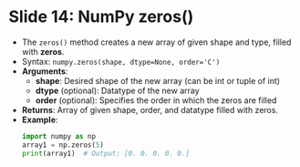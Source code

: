 # Slide 14: NumPy zeros()

- The `zeros()` method creates a new array of given shape and type, filled with **zeros**.
- Syntax: `numpy.zeros(shape, dtype=None, order='C')`
- **Arguments**:
  - **shape**: Desired shape of the new array (can be int or tuple of int)
  - **dtype** (optional): Datatype of the new array
  - **order** (optional): Specifies the order in which the zeros are filled
- **Returns**: Array of given shape, order, and datatype filled with zeros.
- **Example**:
  ```python
  import numpy as np
  array1 = np.zeros(5)
  print(array1)  # Output: [0. 0. 0. 0. 0.]